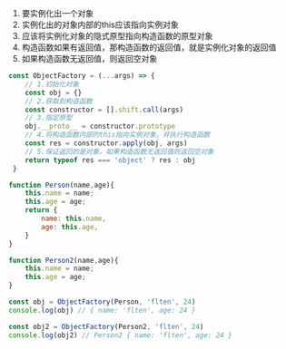 1. 要实例化出一个对象
2. 实例化出的对象内部的this应该指向实例对象
3. 应该将实例化对象的隐式原型指向构造函数的原型对象
4. 构造函数如果有返回值，那构造函数的返回值，就是实例化对象的返回值
5. 如果构造函数无返回值，则返回空对象


```javascript
const ObjectFactory = (...args) => {
    // 1.初始化对象
    const obj = {}
    // 2.获取到构造函数
    const constructor = [].shift.call(args)
    // 3.指定原型
    obj.__proto__ = constructor.prototype
    // 4.将构造函数内部的this指向实例对象，并执行构造函数
    const res = constructor.apply(obj, args)
    // 5.保证返回的是对象，如果构造函数无返回值则返回空对象
    return typeof res === 'object' ? res : obj
 }

function Person(name,age){
    this.name = name;
    this.age = age;
    return {
        name: this.name,
        age: this.age,
    }
}

function Person2(name,age){
    this.name = name;
    this.age = age;
}

const obj = ObjectFactory(Person, 'flten', 24)
console.log(obj) // { name: 'flten', age: 24 }

const obj2 = ObjectFactory(Person2, 'flten', 24)
console.log(obj2) // Person2 { name: 'flten', age: 24 }
```